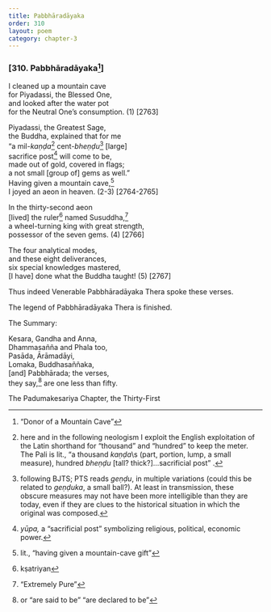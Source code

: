 ```yaml
---
title: Pabbhāradāyaka
order: 310
layout: poem
category: chapter-3
---
```


### \[310. Pabbhāradāyaka[^1]\]

I cleaned up a mountain cave  
for Piyadassi, the Blessed One,  
and looked after the water pot  
for the Neutral One’s consumption. (1) \[2763\]

Piyadassi, the Greatest Sage,  
the Buddha, explained that for me  
“a mil-*kaṇḍa*[^2] cent-*bheṇḍu*[^3] \[large\]  
sacrifice post[^4] will come to be,  
made out of gold, covered in flags;  
a not small \[group of\] gems as well.”  
Having given a mountain cave,[^5]  
I joyed an aeon in heaven. (2-3) \[2764-2765\]

In the thirty-second aeon  
\[lived\] the ruler[^6] named Susuddha,[^7]  
a wheel-turning king with great strength,  
possessor of the seven gems. (4) \[2766\]

The four analytical modes,  
and these eight deliverances,  
six special knowledges mastered,  
\[I have\] done what the Buddha taught! (5) \[2767\]

Thus indeed Venerable Pabbhāradāyaka Thera spoke these verses.

The legend of Pabbhāradāyaka Thera is finished.

The Summary:

Kesara, Gandha and Anna,  
Dhammasañña and Phala too,  
Pasāda, Ārāmadāyi,  
Lomaka, Buddhasaññaka,  
\[and\] Pabbhārada; the verses,  
they say,[^8] are one less than fifty.

The Padumakesariya Chapter, the Thirty-First

[^1]: “Donor of a Mountain Cave”

[^2]: here and in the following neologism I exploit the English exploitation of the Latin shorthand for “thousand” and “hundred” to keep the meter. The Pali is lit., “a thousand *kaṇḍa*\s (part, portion, lump, a small measure), hundred *bheṇḍu* \[tall? thick?\]…sacrificial post” .

[^3]: following BJTS; PTS reads *geṇḍu*, in multiple variations (could this be related to *geṇḍuka*, a small ball?). At least in transmission, these obscure measures may not have been more intelligible than they are today, even if they are clues to the historical situation in which the original was composed.

[^4]: *yūpa,* a “sacrificial post” symbolizing religious, political, economic power.

[^5]: lit., “having given a mountain-cave gift”

[^6]: kṣatriyan

[^7]: “Extremely Pure”

[^8]: or “are said to be” “are declared to be”
